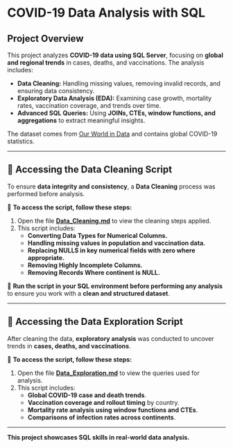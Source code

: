 # COVID-19 Data Analysis with SQL  

## Project Overview  
This project analyzes **COVID-19 data using SQL Server**, focusing on **global and regional trends** in cases, deaths, and vaccinations. The analysis includes:  
- **Data Cleaning:** Handling missing values, removing invalid records, and ensuring data consistency.  
- **Exploratory Data Analysis (EDA):** Examining case growth, mortality rates, vaccination coverage, and trends over time.  
- **Advanced SQL Queries:** Using **JOINs, CTEs, window functions, and aggregations** to extract meaningful insights.  

The dataset comes from [Our World in Data](https://ourworldindata.org/coronavirus) and contains global COVID-19 statistics.  

---

## 📂 Accessing the Data Cleaning Script  
To ensure **data integrity and consistency**, a **Data Cleaning** process was performed before analysis.  

📌 **To access the script, follow these steps:**   
1. Open the file **[Data_Cleaning.md](Data_Cleaning.md)** to view the cleaning steps applied.  
2. This script includes:
   - **Converting Data Types for Numerical Columns.**
   - **Handling missing values in population and vaccination data.**   
   - **Replacing NULLS in key numerical fields with **zero** where appropriate.**
   - **Removing Highly Incomplete Columns.**
   - **Removing Records Where continent is NULL.**



📌 **Run the script in your SQL environment before performing any analysis** to ensure you work with a **clean and structured dataset**.  

---

## 📂 Accessing the Data Exploration Script  
After cleaning the data, **exploratory analysis** was conducted to uncover trends in **cases, deaths, and vaccinations**.  

📌 **To access the script, follow these steps:**    
1. Open the file **[Data_Exploration.md](Data_Exploration.md)** to view the queries used for analysis.  
2. This script includes:  
   - **Global COVID-19 case and death trends**.  
   - **Vaccination coverage and rollout timing** by country.  
   - **Mortality rate analysis using window functions and CTEs**.  
   - **Comparisons of infection rates across continents**.  


---

**This project showcases SQL skills in real-world data analysis.** 

